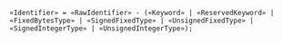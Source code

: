 <!-- This file is generated automatically by infrastructure scripts. Please don't edit by hand. -->

<!-- markdownlint-disable first-line-h1 -->

```{ .ebnf .slang-ebnf #Identifier }
«Identifier» = «RawIdentifier» - («Keyword» | «ReservedKeyword» | «FixedBytesType» | «SignedFixedType» | «UnsignedFixedType» | «SignedIntegerType» | «UnsignedIntegerType»);
```
